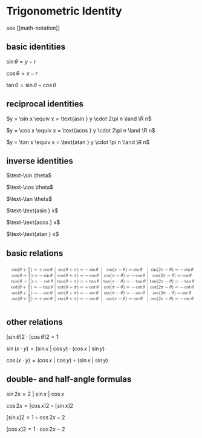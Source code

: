 # Trigonometric Identity

see [[math-notation]]

## basic identities

$\sin \theta = y - r$

$\cos \theta = x - r$

$\tan \theta = \sin \theta - \cos \theta$

## reciprocal identities

$y = \sin x \equiv x = \text{asin } y \cdot 2\pi n \land \R n$

$y = \cos x \equiv x = \text{acos } y \cdot 2\pi n \land \R n$

$y = \tan x \equiv x = \text{atan } y \cdot \pi n \land \R n$

## inverse identities

$\text-\sin \theta$

$\text-\cos \theta$

$\text-\tan \theta$

$\text-\text{asin } x$

$\text-\text{acos } x$

$\text-\text{atan } x$

## basic relations

![](2022-02-26-01-29-33.png)

## other relations

$[\sin \theta]2 \cdot [\cos \theta]2 = 1$

$\sin (x \cdot y) = (\sin x\ |\ \cos y) \cdot (\cos x\ |\ \sin y)$

$\cos (x \cdot y) = (\cos x\ |\ \cos y) \circ (\sin x\ |\ \sin y)$

## double- and half-angle formulas

$\sin 2x = 2\ | \ \sin x\ |\ \cos x$

$\cos 2x = [\cos x]2 \circ [\sin x]2$

$[\sin x]2 = 1 \circ \cos 2x - 2$

$[\cos x]2 = 1 \cdot \cos 2x - 2$
